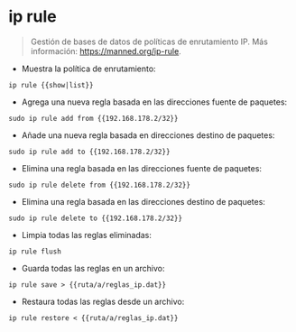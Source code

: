 # ip rule

> Gestión de bases de datos de políticas de enrutamiento IP.
> Más información: <https://manned.org/ip-rule>.

- Muestra la política de enrutamiento:

`ip rule {{show|list}}`

- Agrega una nueva regla basada en las direcciones fuente de paquetes:

`sudo ip rule add from {{192.168.178.2/32}}`

- Añade una nueva regla basada en direcciones destino de paquetes:

`sudo ip rule add to {{192.168.178.2/32}}`

- Elimina una regla basada en las direcciones fuente de paquetes:

`sudo ip rule delete from {{192.168.178.2/32}}`

- Elimina una regla basada en las direcciones destino de paquetes:

`sudo ip rule delete to {{192.168.178.2/32}}`

- Limpia todas las reglas eliminadas:

`ip rule flush`

- Guarda todas las reglas en un archivo:

`ip rule save > {{ruta/a/reglas_ip.dat}}`

- Restaura todas las reglas desde un archivo:

`ip rule restore < {{ruta/a/reglas_ip.dat}}`

